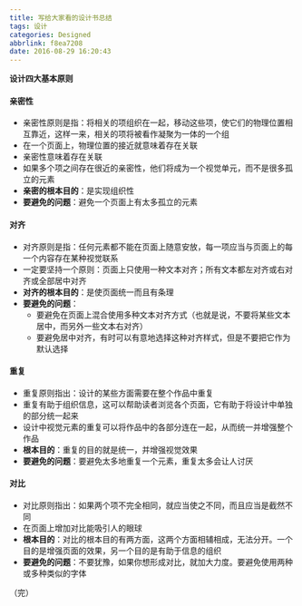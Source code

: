 ```yaml
---
title: 写给大家看的设计书总结
tags: 设计
categories: Designed
abbrlink: f8ea7208
date: 2016-08-29 16:20:43
---
```



**设计四大基本原则**
<!--more-->
#### **亲密性**

- 亲密性原则是指：将相关的项组织在一起，移动这些项，使它们的物理位置相互靠近，这样一来，相关的项将被看作凝聚为一体的一个组
- 在一个页面上，物理位置的接近就意味着存在关联
- 亲密性意味着存在关联
- 如果多个项之间存在很近的亲密性，他们将成为一个视觉单元，而不是很多孤立的元素
- **亲密的根本目的**：是实现组织性
- **要避免的问题**：避免一个页面上有太多孤立的元素


#### **对齐**
  
  - 对齐原则是指：任何元素都不能在页面上随意安放，每一项应当与页面上的每一个内容存在某种视觉联系
  - 一定要坚持一个原则：页面上只使用一种文本对齐；所有文本都左对齐或右对齐或全部居中对齐
  - **对齐的根本目的**：是使页面统一而且有条理
  - **要避免的问题**：
    - 要避免在页面上混合使用多种文本对齐方式（也就是说，不要将某些文本居中，而另外一些文本右对齐）
    - 要避免居中对齐，有时可以有意地选择这种对齐样式，但是不要把它作为默认选择

#### **重复**
  
  - 重复原则指出：设计的某些方面需要在整个作品中重复
  - 重复有助于组织信息，这可以帮助读者浏览各个页面，它有助于将设计中单独的部分统一起来
  - 设计中视觉元素的重复可以将作品中的各部分连在一起，从而统一并增强整个作品
  - **根本目的**：重复的目的就是统一，并增强视觉效果
  - **要避免的问题**：要避免太多地重复一个元素，重复太多会让人讨厌

#### **对比**
  
  - 对比原则指出：如果两个项不完全相同，就应当使之不同，而且应当是截然不同
  - 在页面上增加对比能吸引人的眼球
  - **根本目的**：对比的根本目的有两方面，这两个方面相辅相成，无法分开。一个目的是增强页面的效果，另一个目的是有助于信息的组织
  - **要避免的问题**：不要犹豫，如果你想形成对比，就加大力度。要避免使用两种或多种类似的字体

（完）

